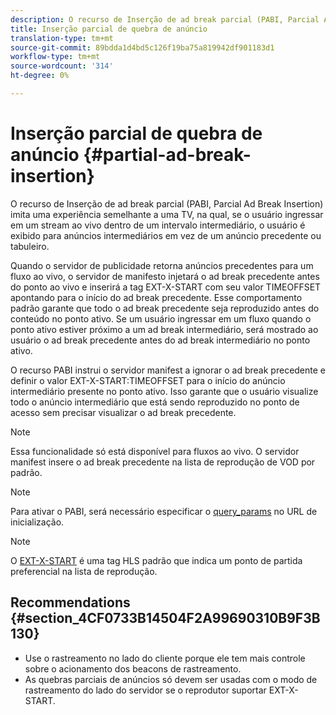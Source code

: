 ```yaml
---
description: O recurso de Inserção de ad break parcial (PABI, Parcial Ad Break Insertion) imita uma experiência semelhante a uma TV, na qual, se o usuário ingressar em um stream ao vivo dentro de um intervalo intermediário, o usuário é exibido para anúncios intermediários em vez de um anúncio precedente ou tabuleiro.
title: Inserção parcial de quebra de anúncio
translation-type: tm+mt
source-git-commit: 89bdda1d4bd5c126f19ba75a819942df901183d1
workflow-type: tm+mt
source-wordcount: '314'
ht-degree: 0%

---
```



# Inserção parcial de quebra de anúncio {#partial-ad-break-insertion}

O recurso de Inserção de ad break parcial (PABI, Parcial Ad Break Insertion) imita uma experiência semelhante a uma TV, na qual, se o usuário ingressar em um stream ao vivo dentro de um intervalo intermediário, o usuário é exibido para anúncios intermediários em vez de um anúncio precedente ou tabuleiro.

Quando o servidor de publicidade retorna anúncios precedentes para um fluxo ao vivo, o servidor de manifesto injetará o ad break precedente antes do ponto ao vivo e inserirá a tag EXT-X-START com seu valor TIMEOFFSET apontando para o início do ad break precedente. Esse comportamento padrão garante que todo o ad break precedente seja reproduzido antes do conteúdo no ponto ativo. Se um usuário ingressar em um fluxo quando o ponto ativo estiver próximo a um ad break intermediário, será mostrado ao usuário o ad break precedente antes do ad break intermediário no ponto ativo.

O recurso PABI instrui o servidor manifest a ignorar o ad break precedente e definir o valor EXT-X-START:TIMEOFFSET para o início do anúncio intermediário presente no ponto ativo. Isso garante que o usuário visualize todo o anúncio intermediário que está sendo reproduzido no ponto de acesso sem precisar visualizar o ad break precedente.

>[!NOTE]
>
>Essa funcionalidade só está disponível para fluxos ao vivo. O servidor manifest insere o ad break precedente na lista de reprodução de VOD por padrão.

>[!NOTE]
>
>Para ativar o PABI, será necessário especificar o [query_params](/help/primetime-ad-insertion/~old-msapi-topics/ms-getting-started/ms-api-query-params.md) no URL de inicialização.

>[!NOTE]
>
>O [EXT-X-START](https://tools.ietf.org/html/rfc8216#section-4.3.5.2) é uma tag HLS padrão que indica um ponto de partida preferencial na lista de reprodução.

## Recommendations {#section_4CF0733B14504F2A99690310B9F3B130}

* Use o rastreamento no lado do cliente porque ele tem mais controle sobre o acionamento dos beacons de rastreamento.
* As quebras parciais de anúncios só devem ser usadas com o modo de rastreamento do lado do servidor se o reprodutor suportar EXT-X-START.